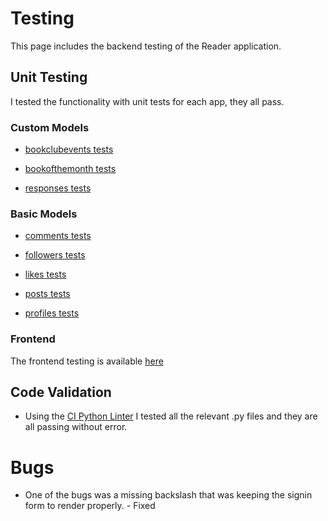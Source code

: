 # **Testing**

This page includes the backend testing of the Reader application.

## **Unit Testing**

I tested the functionality with unit tests for each app, they all pass.

### **Custom Models**

- [bookclubevents tests](bookclubevents/tests.py)

- [bookofthemonth tests](bookofthemonth/tests.py)

- [responses tests](responses/tests.py)

### **Basic Models**

- [comments tests](comments/tests.py)

- [followers tests](followers/tests.py)

- [likes tests](likes/tests.py)

- [posts tests](posts/tests.py)

- [profiles tests](profiles/tests.py)

### **Frontend**

The frontend testing is available [here](https://github.com/vivienrauch/thereader/blob/main/TESTING.md)

## **Code Validation**

- Using the [CI Python Linter](https://pep8ci.herokuapp.com/) I tested all the relevant .py files and they are all passing without error.

# **Bugs**

- One of the bugs was a missing backslash that was keeping the signin form to render properly. - Fixed

